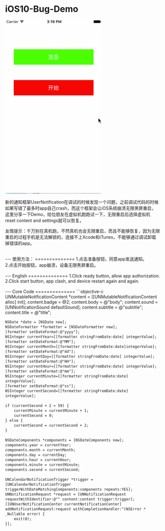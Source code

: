 iOS10-Bug-Demo
==============
[![preview](https://github.com/Joker-388/iOS10-Bug-Demo/blob/master/Preview/crash1.gif)](http://www.sixstr.me)&nbsp;

新的通知框架UserNotification在调试的时候发现一个问题，之前调试代码的时候如果写错了最多时app自己crash，而这个框架会让iOS系统崩溃无限黑屏重启，这里分享一下Demo，给位朋友在虚拟机跑跑试一下，无限重启后选择虚拟机reset content and settings就可以恢复。

友情提示：千万别在真机跑，不然真机也会无限重启，而且不能够恢复，因为无限重启的过程手机是无法解锁的，连接不上Xcode和iTunes，不能够通过调试卸载掉错误的app。

<br/>
---
使用方法：
==============
1.点击准备按钮，同意app发送通知。<br>
2.点击开始按钮，app崩溃，设备无限黑屏重启。<br>

<br/>
---
English
==============
1.Click ready button, allow app authorization.<br>
2.Click start button, app clash, and device restart again and again.<br>

<br/>
---
Core Code
==============
```objective-c
    UNMutableNotificationContent *content = [[UNMutableNotificationContent alloc] init];
    content.badge = @2;
    content.body = @"body";
    content.sound = [UNNotificationSound defaultSound];
    content.subtitle = @"subtitle";
    content.title = @"title";
    
    NSDate *date = [NSDate new];
    NSDateFormatter *formatter = [NSDateFormatter new];
    [formatter setDateFormat:@"yyyy"];
    NSInteger currentYear=[[formatter stringFromDate:date] integerValue];
    [formatter setDateFormat:@"MM"];
    NSInteger currentMonth=[[formatter stringFromDate:date]integerValue];
    [formatter setDateFormat:@"dd"];
    NSInteger currentDay=[[formatter stringFromDate:date] integerValue];
    [formatter setDateFormat:@"HH"];
    NSInteger currentHour=[[formatter stringFromDate:date] integerValue];
    [formatter setDateFormat:@"mm"];
    NSInteger currentMinute=[[formatter stringFromDate:date] integerValue];
    [formatter setDateFormat:@"ss"];
    NSInteger currentSecond=[[formatter stringFromDate:date] integerValue];
    
    if (currentSecond + 2 > 59) {
        currentMinute = currentMinute + 1;
        currentSecond = 0;
    } else {
        currentSecond = currentSecond + 2;
    }
    
    NSDateComponents *components = [NSDateComponents new];
    components.year = currentYear;
    components.month = currentMonth;
    components.day = currentDay;
    components.hour = currentHour;
    components.minute = currentMinute;
    components.second = currentSecond;
    
    UNCalendarNotificationTrigger *trigger = [UNCalendarNotificationTrigger triggerWithDateMatchingComponents:components repeats:YES];
    UNNotificationRequest *request = [UNNotificationRequest requestWithIdentifier:@"" content:content trigger:trigger];
    [[UNUserNotificationCenter currentNotificationCenter] addNotificationRequest:request withCompletionHandler:^(NSError * _Nullable error) {
        exit(0);
    }];
```
